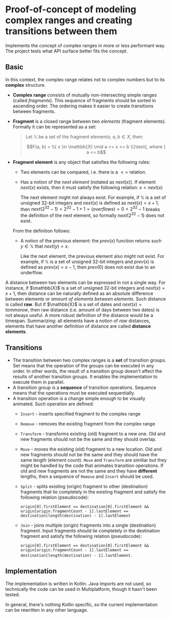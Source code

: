 # Proof-of-concept of modeling complex ranges and creating transitions between them

Implements the concept of complex ranges in more or less performant way. The project tests what API surface better fits the concept.

## Basic

In this context, the complex range relates not to complex numbers but to its **complex** structure.

- **Complex range** consists of mutually non-intersecting simple ranges (called _fragments_). This sequence of fragments should be sorted in ascending order. The ordering makes it easier to create transitions between fragments.
- **Fragment** is a closed range between two _elements_ (fragment elements). Formally it can be represented as a set:
  > Let $\mathbb{X}$ be a set of the fragment elements; $a, b \in X$, then:
  >
  > $$F(a, b) = \\{ x \in \mathbb{X} \mid a <= x <= b \\}\text{, where } a <= b$$

- **Fragment element** is any object that satisfies the following rules:
    - Two elements can be compared, i.e. there is a $<=$ relation.
    - Has a notion of the _next element_ (notated as $next(x)$). If element $next(x)$ exists, then it must satisfy the following relation: $x < next(x)$

      The next element might not always exist. For example, if $\mathbb{X}$ is a set of unsigned 32-bit integers and $next(x)$ is defined as $next(x) = x + 1$, then $next(2^{32} - 1) = 2^{32} - 1 + 1 = (overflows) = 0 < 2^{32} - 1$ breaks the definition of the next element, so formally $next(2^{32} - 1)$ does not exist.

  From the definition follows:
    - A notion of the previous element: the $prev(x)$ function returns such $y \in \mathbb{X}$ that $next(y) = x$.

      Like the next element, the previous element also might not exist. For example, if $\mathbb{X}$ is a set of unsigned 32-bit integers and $prev(x)$ is defined as $prev(x) = x - 1$, then $prev(0)$ does not exist due to an underflow.

A distance between two elements can be expressed in not a single way. For instance, if $\mathbb{X}\$ is a set of unsigned 32-bit integers and $next(x) = x + 1$, then distance can be naturally defined as an absolute difference between elements or _amount of elements between elements_. Such distance is called **raw**. But if $\mathbb{X}\$ is a set of dates and $next(x) = tommorow$, then raw distance (i.e. amount of days between two dates) is not always useful. A more robust definition of the distance would be a timespan. Summarizing: all elements have a notion of _raw_ distances, elements that have another definition of distance are called **distance elements**.

## Transitions

- The transition between two complex ranges is a **set** of transition groups. Set means that the operation of the groups can be executed in any order. In other words, the result of a transition group doesn't affect the results of another transition groups. It enables the implementation to execute them in parallel.
- A transition group is a **sequence** of transition operations. Sequence means that the operations must be executed sequentially.
- A transition operation is a change simple enough to be visually animated. Such operation are defined:
    - `Insert` - inserts specified fragment to the complex range
    - `Remove` - removes the existing fragment from the complex range
    - `Transform` - transforms existing (old) fragment to a new one. Old and new fragments should not be the same and they should overlap.
    - `Move` - moves the existing (old) fragment to a new location. Old and new fragments should not be the same and they should have the same length (element count). `Move` and `Transform` are similiar but they might be handled by the code that animates transition operations. If old and new fragments are not the same and they have **different** lengths, then a sequence of `Remove` and `Insert` should be used.
    - `Split` - splits existing (origin) fragment to other (destination) fragments that lie completely in the existing fragment and satisfy the following relation (pseudocode):

      `origin[0].firstElement == destination[0].firstElement && origin[origin.fragmentCount - 1].lastElement == destination[length(destination) - 1].lastElement `
    - `Join` - joins multiple (origin) fragments into a single (destination) fragment. Input fragments should lie comptetely in the destination fragment and satisfy the following relation (pseudocode):

      `origin[0].firstElement == destination[0].firstElement && origin[origin.fragmentCount - 1].lastElement == destination[length(destination) - 1].lastElement`.

## Implementation

The implementation is written in Kotlin. Java imports are not used, so technically the code can be used in Multiplatform, though it hasn't been tested. 

In general, there's nothing Kotlin specific, so the current implementation can be rewritten in any other language.